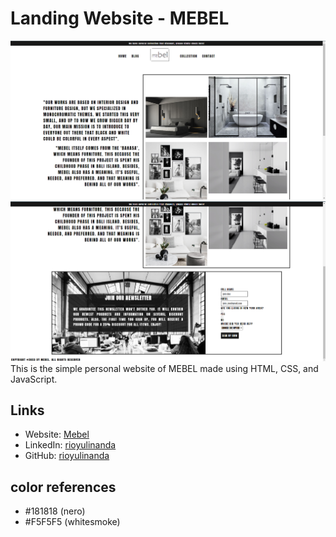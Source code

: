 # Landing Website - MEBEL

![banner](./assets/screenshot1.png)
![banner](./assets/screenshot2.png)
This is the simple personal website of MEBEL made using HTML, CSS, and JavaScript.

## Links

- Website: [Mebel](https://mebel-inc.netlify.app/)
- LinkedIn: [rioyulinanda](https://id.linkedin.com/in/rio-y-kurniawan-55293172)
- GitHub: [rioyulinanda](https://github.com/rioyulinanda)

## color references

- #181818 (nero)
- #F5F5F5 (whitesmoke)
